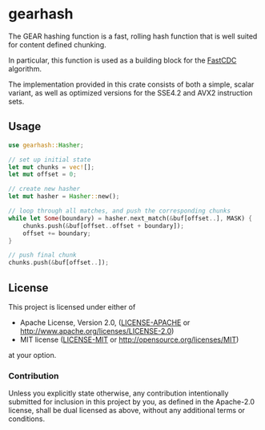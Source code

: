 # gearhash

The GEAR hashing function is a fast, rolling hash function that
is well suited for content defined chunking.

In particular, this function is used as a building block for the
[FastCDC](https://www.usenix.org/node/196197) algorithm.

The implementation provided in this crate consists of both a simple,
scalar variant, as well as optimized versions for the SSE4.2 and AVX2
instruction sets.

## Usage

```rust
use gearhash::Hasher;

// set up initial state
let mut chunks = vec![];
let mut offset = 0;

// create new hasher
let mut hasher = Hasher::new();

// loop through all matches, and push the corresponding chunks
while let Some(boundary) = hasher.next_match(&buf[offset..], MASK) {
    chunks.push(&buf[offset..offset + boundary]);
    offset += boundary;
}

// push final chunk
chunks.push(&buf[offset..]);
```

## License

This project is licensed under either of

 * Apache License, Version 2.0, ([LICENSE-APACHE](LICENSE-APACHE) or
   http://www.apache.org/licenses/LICENSE-2.0)
 * MIT license ([LICENSE-MIT](LICENSE-MIT) or
   http://opensource.org/licenses/MIT)

at your option.

### Contribution

Unless you explicitly state otherwise, any contribution intentionally submitted
for inclusion in this project by you, as defined in the Apache-2.0 license,
shall be dual licensed as above, without any additional terms or conditions.

